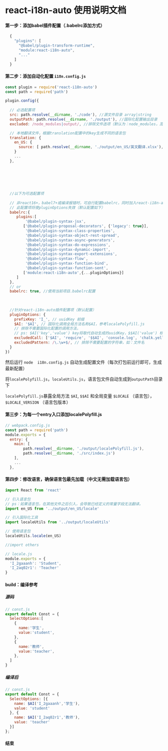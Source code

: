 # react-i18n-auto 使用说明文档
#### 第一步：添加babel插件配置（.babelrc添加方式）
```javascript
  {
    "plugins": [
      "@babel/plugin-transform-runtime",
      "module:react-i18n-auto",
      "..."
    ]
  }
```
#### 第二步：添加自动化配置 `i18n.config.js`

```javascript
const plugin = require('react-i18n-auto')
const path = require('path')

plugin.config({
 
  // 必选配置项
  src: path.resolve(__dirname, './code'), //源文件目录 array|string 
  outputPath: path.resolve(__dirname, './output'), //国际化配置输出目录   
  excluded: /node_modules|output/, //排除文件选项（默认为：node_modules，及国际化配置输出目录）

  // 本地翻译文件，根据translation配置中的key生成不同的语言包
  translation: {
    en_US: {
      source: [ path.resolve(__dirname, './output/en_US/英文翻译.xlsx'), ...]   //翻译文件excel, array|string
    }
    ...
  },
 
 
 
 
 
 
  //以下为可选配置项
  
  // 非react16+，babel7+或编译报错时，可自行配置babelrc，同时加入react-i18n-auto插件，配置方法同.babelrc，
  // 此配置项将使pluginOptions失效（默认配置如下）
  babelrc:{
     plugins:[
         '@babel/plugin-syntax-jsx',
        ['@babel/plugin-proposal-decorators', {'legacy': true}],
         '@babel/plugin-syntax-class-properties',
         '@babel/plugin-syntax-object-rest-spread',
         '@babel/plugin-syntax-async-generators',
         '@babel/plugin-syntax-do-expressions',
         '@babel/plugin-syntax-dynamic-import',
         '@babel/plugin-syntax-export-extensions',
         '@babel/plugin-syntax-flow',
         '@babel/plugin-syntax-function-bind',
         '@babel/plugin-syntax-function-sent',
        ['module:react-i18n-auto',{...pluginOptions}]
     ]
  },
  // or
  babelrc: true, //使用当前项目.babelrc配置
  
  
  
  //针对react-i18n-auto插件配置项（默认配置）
  pluginOptions: {
    prefixKey: 'I_', // uuidKey 前缀
    $AI: '$AI', // 国际化调用全局方法名称$AI，参考localePolyfill.js
    // 排除不需要国际化配置的调用方法，
    // ps: $AI('key','value') key将取代自动生成的uuidKey，$$AI('value') 标记不翻译字符
    excludedCall: ['$AI', 'require', '$$AI', 'console.log', 'chalk.yellow'],
    excludedPattern: /\.\w+$/, // 排除不需要配置的字符串，如：文件名
  }
})

```
然后运行 `node  i18n.config.js` 自动生成配置文件（每次打包前运行即可，生成最新配置）

将`localePolyfill.js`，`localeUtils.js`，语言包文件自动生成到`outputPath`目录下

`localePolyfill.js`暴露全局方法 `$AI`, `$$AI`  和全局变量 `$LOCALE` （语言包），`$LOCALE_VERSION` （语言包版本）



#### 第三步：为每一个entry入口添加localePolyfill.js

```javascript
// webpack.config.js
const path = require('path')
module.exports = {
  entry: {
    main: [
        path.resolve(__dirname, './output/localePolyfill.js'),
        path.resolve(__dirname, './src/index.js')
    ],
    ...
  },
```
#### 第四步：修改语言，确保语言包最先加载（中文无需加载语言包）

```javascript
import React from 'react'

// 引入语言包
// ps：如果语言包，在其他文件之后引入，会导致已经定义的常量字段无法翻译。
import en_US from '../output/en_US/locale'

// 引入国际化工具
import localeUtils from '../output/localeUtils'

// 使用语言包
localeUtils.locale(en_US)

//import others

```
```javascript
// locale.js
module.exports = {
  'I_2gaaanh': 'Student',
  'I_2aq02r1': 'Teacher'
}
```

#### build：编译参考

##### 源码
```javascript
// const.js
export default Const = {
  SelectOptions:[
    {
      name:'学生',
      value:'student',
    },
    {
      name:'教师',
      value:'teacher',
    },
  ]
}
```
##### 编译后 
```javascript
// const.js
export default Const = {
  SelectOptions: [{
    name: $AI('I_2gaaanh','学生'),
    value: 'student'
  }, {
    name: $AI('I_2aq02r1','教师'), 
    value: 'teacher'
  }]
};

```


#### 结束
